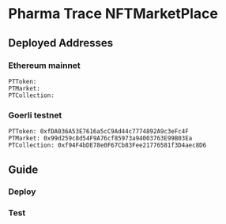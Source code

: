 # Pharma Trace NFTMarketPlace

## Deployed Addresses

### Ethereum mainnet

```
PTToken:
PTMarket:
PTCollection:
```

### Goerli testnet

```
PTToken: 0xfDA036A53E7616a5cC9Ad44c7774892A9c3eFc4F
PTMarket: 0x99d259c8d54F9A76cf85973a94003763E99B03Ea
PTCollection: 0xf94F4bDE78e0F67Cb83Fee21776581f3D4aec8D6
```

## Guide

### Deploy

### Test
